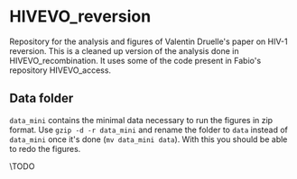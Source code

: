 # HIVEVO_reversion
Repository for the analysis and figures of Valentin Druelle's paper on HIV-1 reversion. This is a cleaned up version of the analysis done in HIVEVO_recombination. It uses some of the code present in Fabio's repository HIVEVO_access.

## Data folder
`data_mini` contains the minimal data necessary to run the figures in zip format. Use `gzip -d -r data_mini` and rename the folder to `data` instead of `data_mini` once it's done (`mv data_mini data`). With this you should be able to redo the figures.

<!-- The full dataset folder can be found here: https://drive.switch.ch/index.php/s/9GRtcq2UrPHytzI. -->

\TODO

<!-- ## Intermediate data
Intermediate data for the between host and within host analysis can be found in a compress format in the repository. They need to be uncompressed before usage. TODO
The intermediate data can be generated in the following way:
- for the within host analysis using `python scripts/WH_intermediate_data.py make-data`. It will generate all the intermediate data needed for the within host analysis. One can use `python scripts/WH_intermediate_data.py clean-data` to remove the intermediate data.
- for the between host analysis using snakemake to execute the rule `figure data`. This will compute a bunch of files for the 3 HIV-1 genes studied, which can take a lot of time. For use in the University Basel it is recommended to do this on the cluster instead. One can use `snakemake clean` to remove the intermediate files created.

Command to launch the jobs on the cluster:
`snakemake --jobs=16 --cluster "sbatch --time={cluster.time} --mem={cluster.mem} --cpus-per-task={cluster.n} --qos={cluster.qos}" --jobscript submit.sh --cluster-config cluster.json --jobname "{rulename}_{jobid}" ` -->
